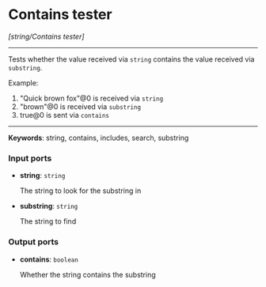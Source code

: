 # Contains tester

_[string/Contains tester]_

---

Tests whether the value received via `string` contains the value received via `substring`.  
  
Example:  
  
1. "Quick brown fox"@0 is received via `string`  
2. "brown"@0 is received via `substring`  
3. true@0 is sent via `contains`  

---

__Keywords__: string, contains, includes, search, substring

### Input ports

* __string__: ` string `


    The string to look for the substring in  


* __substring__: ` string `


    The string to find  

### Output ports

* __contains__: ` boolean `


    Whether the string contains the substring  

